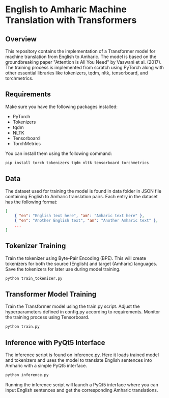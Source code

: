 # English to Amharic Machine Translation with Transformers

## Overview

This repository contains the implementation of a Transformer model for machine translation from English to Amharic. The model is based on the groundbreaking paper "Attention is All You Need" by Vaswani et al. (2017). The training process is implemented from scratch using PyTorch along with other essential libraries like tokenizers, tqdm, nltk, tensorboard, and torchmetrics.

## Requirements

Make sure you have the following packages installed:

- PyTorch
- Tokenizers
- tqdm
- NLTK
- Tensorboard
- TorchMetrics

You can install them using the following command:

```bash
pip install torch tokenizers tqdm nltk tensorboard torchmetrics
```

## Data

The dataset used for training the model is found in data folder in JSON file containing English to Amharic translation pairs. Each entry in the dataset has the following format:

```json
[
    { "en": "English text here", "am": "Amharic text here" },
    { "en": "Another English text", "am": "Another Amharic text" },
    ...
]
```


## Tokenizer Training

Train the tokenizer using Byte-Pair Encoding (BPE). This will create tokenizers for both the source (English) and target (Amharic) languages. Save the tokenizers for later use during model training.

```bash
python train_tokenizer.py
```

## Transformer Model Training

Train the Transformer model using the train.py script. Adjust the hyperparameters defined in config.py according to requirements. Monitor the training process using Tensorboard.

```bash
python train.py
```

## Inference with PyQt5 Interface

The inference script is found on inference.py. Here it loads trained model and tokenizers and uses the model to translate English sentences into Amharic with a simple PyQt5 interface.

```bash
python inference.py
```

Running the inference script will launch a PyQt5 interface where you can input English sentences and get the corresponding Amharic translations.